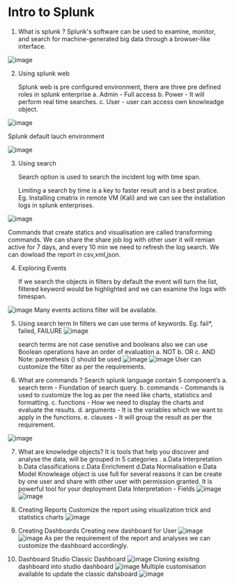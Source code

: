 # Intro to Splunk

1. What is splunk ?
   Splunk's software can be used to examine, monitor, and search for machine-generated big data through a browser-like interface.

![image](https://github.com/jayshah17/Implementation-of-Cyber-Security-Lab/assets/76842630/0122f712-93bc-4b71-bb0e-3d410185e5b6)

2. Using splunk web

   Splunk web is pre configured environment, there are three pre defined roles in splunk enterprise a. Admin - Full access b. Power - It will perform real time          searches. c. User - user can access own knowleadge object.

![image](https://github.com/jayshah17/Implementation-of-Cyber-Security-Lab/assets/76842630/0fe56146-bb42-49f7-8285-80b99aa2c21c)

  Splunk default lauch environment

![image](https://github.com/jayshah17/Implementation-of-Cyber-Security-Lab/assets/76842630/fbd95e35-84ac-476e-8a07-94c5509b4af1)

3. Using search

    Search option is used to search the incident log with time span.

    Limiting a search by time is a key to faster result and is a best pratice.
    Eg. Installing cmatrix in remote VM (Kali) and we can see the installation logs in splunk enterprises.

![image](https://github.com/jayshah17/Implementation-of-Cyber-Security-Lab/assets/76842630/8f22fd55-53b4-40f0-ab6e-7ed42b5b65e5)

  Commands that create statics and visualisation are called transforming commands.
  We can share the share job log with other user it will remian active for 7 days, and every 10 min we need to refresh the log search.
  We can dowload the report in csv,xml,json.

4. Exploring Events

   If we search the objects in filters by default the event will turn the list, filtered keyword would be highlighted and we can examine the logs with timespan.

![image](https://github.com/jayshah17/Implementation-of-Cyber-Security-Lab/assets/76842630/fec8b2f3-51ee-472e-8a83-a5e1249b9c61)
  Many events actions filter will be available.

5. Using search term
  In filters we can use terms of keywords.
  Eg. fail*, failed, FAILURE
  ![image](https://github.com/jayshah17/Implementation-of-Cyber-Security-Lab/assets/76842630/b6f003d7-a826-4eb5-8257-e6343062ef8b)

   search terms are not case senstive and booleans also we can use
   Boolean operations have an order of evaluation a. NOT b. OR c. AND Note: parenthesis () should be used
  ![image](https://github.com/jayshah17/Implementation-of-Cyber-Security-Lab/assets/76842630/7b614f56-d9e3-47e1-8090-e11bbbc4ea61)
  ![image](https://github.com/jayshah17/Implementation-of-Cyber-Security-Lab/assets/76842630/b6de5b51-be37-42a4-a410-615fc119b4c8)
  User can customize the filter as per the requirements.

6. What are commands ?
  Search splunk language contain 5 component’s
  a. search term - Fiundation of search query. b. commands - Commands is used to customize the log as per the need like charts, statistics and formatting. c.         functions - How we need to display the charts and evaluate the results. d. arguments - It is the variables which we want to apply in the functions. e. clauses -    It will group the result as per the requirement.

![image](https://github.com/jayshah17/Implementation-of-Cyber-Security-Lab/assets/76842630/8db05333-1cc2-42c7-b46d-628dd87728f1)

7. What are knowledge objects?
   It is tools that help you discover and analyse the data, will be grouped in 5 categories .
    a.Data Interpretation b.Data classifications c.Data Enrichment d.Data Normalisation e.Data Model
   Knowleage object is use full for several reasons it can be create by one user and share with other user with permission granted. It is powerful tool for your       deployment
   Data Interpretation - Fields
   ![image](https://github.com/jayshah17/Implementation-of-Cyber-Security-Lab/assets/76842630/1dde8ded-0435-4701-8714-f405228a0ace)
   ![image](https://github.com/jayshah17/Implementation-of-Cyber-Security-Lab/assets/76842630/9a4457b2-6466-4da9-b9d0-e4ebb418fd07)

8. Creating Reports
    Customize the report using visualization trick and statistics charts
   ![image](https://github.com/jayshah17/Implementation-of-Cyber-Security-Lab/assets/76842630/a6990905-1590-4d38-84f5-9e6fc0d4731a)

9. Creating Dashboards
    Creating new dashboard for User
![image](https://github.com/jayshah17/Implementation-of-Cyber-Security-Lab/assets/76842630/97db5393-8e6f-4a15-b53c-dd21d8eadade)
![image](https://github.com/jayshah17/Implementation-of-Cyber-Security-Lab/assets/76842630/6265d46e-77f6-4f27-ba53-51c0eb7ab7c5)
    As per the requirement of the report and analyses we can customize the dashboard accordingly.

10. Dashboard Studio
    Classic Dashboard
![image](https://github.com/jayshah17/Implementation-of-Cyber-Security-Lab/assets/76842630/25cd9991-68b6-48c5-97e9-c4a95028702f)
Cloning exisitng dashboard into studio dashboard
![image](https://github.com/jayshah17/Implementation-of-Cyber-Security-Lab/assets/76842630/edcac258-9966-44e4-aef1-e237ba0fc612)
Multiple customisation available to update the classic dahsboard
![image](https://github.com/jayshah17/Implementation-of-Cyber-Security-Lab/assets/76842630/67867ff1-2913-44b3-9350-ceff3b6709ea)
